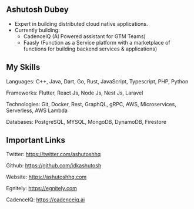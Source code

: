## Ashutosh Dubey
- Expert in building distributed cloud native applications. 
- Currently building: 
    - CadenceIQ (AI Powered assistant for GTM Teams) 
    - Faasly (Function as a Service platform with a marketplace of functions for building backend services & applications)

## My Skills
Languages: C++, Java, Dart, Go, Rust, JavaScript, Typescript, PHP, Python

Frameworks: Flutter, React Js, Node Js, Nest Js, Laravel

Technologies: Git, Docker, Rest, GraphQL, gRPC, AWS, Microservices, Serverless, AWS Lambda

Databases: PostgreSQL, MYSQL, MongoDB, DynamoDB, Firestore

## Important Links
Twitter: https://twitter.com/ashutoshhq

Github: https://github.com/idkashutosh

Website: https://ashutoshhq.com

Egnitely: https://egnitely.com

CadenceIQ: https://cadenceiq.ai
